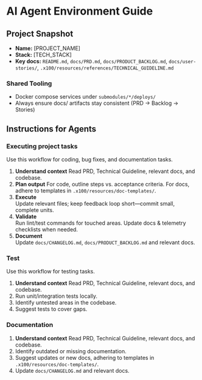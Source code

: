 # AI Agent Environment Guide

## Project Snapshot
- **Name:** [PROJECT_NAME]
- **Stack:** [TECH_STACK]
- **Key docs:** `README.md`, `docs/PRD.md`, `docs/PRODUCT_BACKLOG.md`, `docs/user-stories/`, `.x100/resources/references/TECHNICAL_GUIDELINE.md`

### Shared Tooling
- Docker compose services under `submodules/*/deploys/`
- Always ensure docs/ artifacts stay consistent (PRD → Backlog → Stories)

## Instructions for Agents

### Executing project tasks
Use this workflow for coding, bug fixes, and documentation tasks.

1. **Understand context**
   Read PRD, Technical Guideline, relevant docs, and codebase.
3. **Plan output**
   For code, outline steps vs. acceptance criteria. For docs, adhere to templates in `.x100/resources/doc-templates/`.
4. **Execute**  
   Update relevant files; keep feedback loop short—commit small, complete units.
5. **Validate**  
   Run lint/test commands for touched areas. Update docs & telemetry checklists when needed.
6. **Document**  
   Update `docs/CHANGELOG.md`, `docs/PRODUCT_BACKLOG.md` and relevant docs.


### Test
Use this workflow for testing tasks.

1. **Understand context**
   Read PRD, Technical Guideline, relevant docs, and codebase.
2. Run unit/integration tests locally.
3. Identify untested areas in the codebase.
4. Suggest tests to cover gaps.

### Documentation
1. **Understand context**
   Read PRD, Technical Guideline, relevant docs, and codebase.
2. Identify outdated or missing documentation.
3. Suggest updates or new docs, adhering to templates in `.x100/resources/doc-templates/`.
4. Update `docs/CHANGELOG.md` and relevant docs.
